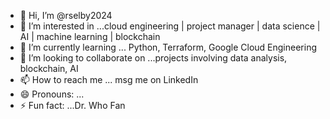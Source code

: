 - 👋 Hi, I’m @rselby2024
- 👀 I’m interested in ...cloud engineering | project manager | data science | AI | machine learning | blockchain
- 🌱 I’m currently learning ... Python, Terraform, Google Cloud Engineering
- 💞️ I’m looking to collaborate on ...projects involving data analysis, blockchain, AI
- 📫 How to reach me ... msg me on LinkedIn
- 😄 Pronouns: ...
- ⚡ Fun fact: ...Dr. Who Fan

<!---
rselby2024/rselby2024 is a ✨ special ✨ repository because its `README.md` (this file) appears on your GitHub profile.
You can click the Preview link to take a look at your changes.
--->
